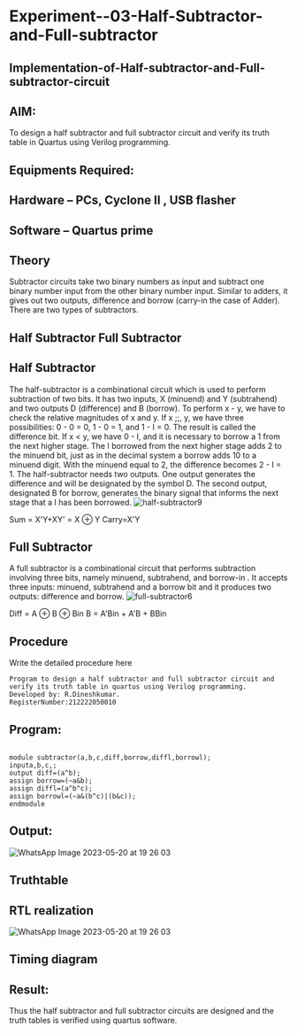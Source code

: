 # Experiment--03-Half-Subtractor-and-Full-subtractor
## Implementation-of-Half-subtractor-and-Full-subtractor-circuit
## AIM:
To design a half subtractor and full subtractor circuit and verify its truth table in Quartus using Verilog programming.

## Equipments Required:
## Hardware – PCs, Cyclone II , USB flasher
## Software – Quartus prime
## Theory
Subtractor circuits take two binary numbers as input and subtract one binary number input from the other binary number input. Similar to adders, it gives out two outputs, difference and borrow (carry-in the case of Adder). There are two types of subtractors.

## Half Subtractor Full Subtractor
## Half Subtractor
The half-subtractor is a combinational circuit which is used to perform subtraction of two bits. It has two inputs, X (minuend) and Y (subtrahend) and two outputs D (difference) and B (borrow). To perform x - y, we have to check the relative magnitudes of x and y. If x ;;, y, we have three possibilities: 0 - 0 = 0, 1 - 0 = 1, and 1 - I = 0. The result is called the difference bit. If x < y, we have 0 - I, and it is necessary to borrow a 1 from the next higher stage. The I borrowed from the next higher stage adds 2 to the minuend bit, just as in the decimal system a borrow adds 10 to a minuend digit. With the minuend equal to 2, the difference becomes 2 - I = 1. The half-subtractor needs two outputs. One output generates the difference and will be designated by the symbol D. The second output, designated B for borrow, generates the binary signal that informs the next stage that a I has been borrowed.
![half-subtractor9](https://user-images.githubusercontent.com/36288975/166112538-58c3bc7c-ee5d-4e6a-ac8d-8e8328efe27a.png)


Sum = X'Y+XY' = X ⊕ Y
Carry=X'Y

## Full Subtractor
A full subtractor is a combinational circuit that performs subtraction involving three bits, namely minuend, subtrahend, and borrow-in . It accepts three inputs: minuend, subtrahend and a borrow bit and it produces two outputs: difference and borrow. 
![full-subtractor6](https://user-images.githubusercontent.com/36288975/166112541-24c68359-3de8-4674-ae22-8272ffc385ed.png)


Diff = A ⊕ B ⊕ Bin B = A'Bin + A'B + BBin

## Procedure



Write the detailed procedure here 
```
Program to design a half subtractor and full subtractor circuit and verify its truth table in quartus using Verilog programming.
Developed by: R.Dineshkumar.
RegisterNumber:212222050010  
```

## Program:

```

module subtractor(a,b,c,diff,borrow,diffl,borrowl);
inputa,b,c,;
output diff=(a^b);
assign borrow=(~a&b);
assign diffl=(a^b^c);
assign borrowl=(~a&(b^c)|(b&c));
endmodule

````

## Output:
![WhatsApp Image 2023-05-20 at 19 26 03](https://github.com/Dineshkumarr123/Experiment--03-Half-Subtractor-and-Full-subtractor/assets/130551452/f9ab7ee7-d781-423e-9964-c19511af868e)


## Truthtable



##  RTL realization
![WhatsApp Image 2023-05-20 at 19 26 03](https://github.com/Dineshkumarr123/Experiment--03-Half-Subtractor-and-Full-subtractor/assets/130551452/cd061796-8b98-49fa-b3cb-7de47badd359)


## Timing diagram 

## Result:
Thus the half subtractor and full subtractor circuits are designed and the truth tables is verified using quartus software.
